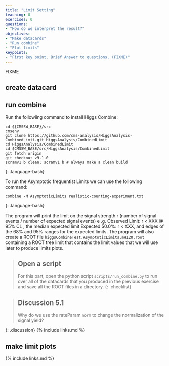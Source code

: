```yaml
---
title: "Limit Setting"
teaching: 0
exercises: 0
questions:
- "How do we interpret the result?"
objectives:
- "Make datacards"
- "Run combine"
- "Plot limits"
keypoints:
- "First key point. Brief Answer to questions. (FIXME)"
---
```

FIXME

## create datacard

## run combine

Run the followiing command to install Higgs Combine:
~~~
cd ${CMSSW_BASE}/src
cmsenv
git clone https://github.com/cms-analysis/HiggsAnalysis-CombinedLimit.git HiggsAnalysis/CombinedLimit
cd HiggsAnalysis/CombinedLimit
cd $CMSSW_BASE/src/HiggsAnalysis/CombinedLimit
git fetch origin
git checkout v9.1.0
scramv1 b clean; scramv1 b # always make a clean build
~~~
{: .language-bash}

To run the Asymptotic frequentist Limits we can use the following command:
~~~
combine -M AsymptoticLimits realistic-counting-experiment.txt
~~~
{: .language-bash}

The program will print the limit on the signal strength r (number of signal events / number of expected signal events) e .g. Observed Limit: r < XXX @ 95% CL , the median expected limit Expected 50.0%: r < XXX, and edges of the 68% and 95% ranges for the expected limits.
The program will also create a ROOT file `higgsCombineTest.AsymptoticLimits.mH120.root` containing a ROOT tree limit that contains the limit values that we will use later to produce limits plots.


> ## Open a script
>
> For this part, open the python script `scripts/run_combine.py` to run over all of the datacards that you produced in the previous exercise and save all the ROOT files in a directory.
{: .checklist}

> ## Discussion 5.1
>
> Why do we use the rateParam `norm` to change the normalization of the signal yield?
> 
{: .discussion}
{% include links.md %}

## make limit plots
{% include links.md %}

